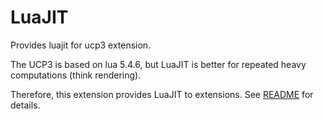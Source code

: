 # LuaJIT
Provides luajit for ucp3 extension.

The UCP3 is based on lua 5.4.6, but LuaJIT is better for repeated heavy computations (think rendering).

Therefore, this extension provides LuaJIT to extensions. See [README](https://github.com/gynt/ucp-extension-luajit) for details.

